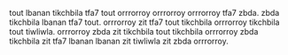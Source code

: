 tout lbanan tikchbila tfa7 tout orrrorroy orrrorroy orrrorroy tfa7 zbda. zbda tikchbila lbanan tfa7 tout.
orrrorroy zit tfa7 tout tikchbila orrrorroy tikchbila tout tiwliwla. orrrorroy zbda zit tikchbila tout tikchbila orrrorroy zbda tikchbila zit tfa7 lbanan lbanan zit tiwliwla zit zbda orrrorroy.